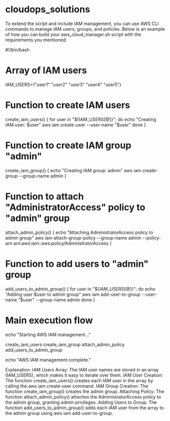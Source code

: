 # cloudops_solutions

To extend the script and include IAM management, you can use AWS CLI commands to manage IAM users, groups, and policies. Below is an example of how you can build your aws_cloud_manager.sh script with the requirements you mentioned:

#!/bin/bash

# Array of IAM users
IAM_USERS=("user1" "user2" "user3" "user4" "user5")

# Function to create IAM users
create_iam_users() {
    for user in "${IAM_USERS[@]}"; do
        echo "Creating IAM user: $user"
        aws iam create-user --user-name "$user"
    done
}

# Function to create IAM group "admin"
create_iam_group() {
    echo "Creating IAM group: admin"
    aws iam create-group --group-name admin
}

# Function to attach "AdministratorAccess" policy to "admin" group
attach_admin_policy() {
    echo "Attaching AdministratorAccess policy to admin group"
    aws iam attach-group-policy --group-name admin --policy-arn arn:aws:iam::aws:policy/AdministratorAccess
}

# Function to add users to "admin" group
add_users_to_admin_group() {
    for user in "${IAM_USERS[@]}"; do
        echo "Adding user $user to admin group"
        aws iam add-user-to-group --user-name "$user" --group-name admin
    done
}

# Main execution flow
echo "Starting AWS IAM management..."

create_iam_users
create_iam_group
attach_admin_policy
add_users_to_admin_group

echo "AWS IAM management complete."


Explanation:
IAM Users Array: The IAM user names are stored in an array (IAM_USERS), which makes it easy to iterate over them.
IAM User Creation: The function create_iam_users() creates each IAM user in the array by calling the aws iam create-user command.
IAM Group Creation: The function create_iam_group() creates the admin group.
Attaching Policy: The function attach_admin_policy() attaches the AdministratorAccess policy to the admin group, granting admin privileges.
Adding Users to Group: The function add_users_to_admin_group() adds each IAM user from the array to the admin group using aws iam add-user-to-group.
